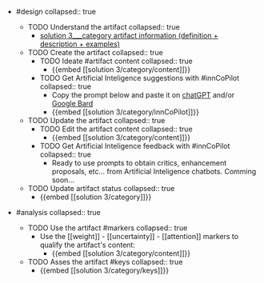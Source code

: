 
- #design
   collapsed:: true
  - TODO Understand the artifact
    collapsed:: true
    - [solution 3___category artifact information (definition + description + examples)](https://go.innbok.com/#/page/innBoK%2Fsolution-%28id%29%2Fcategory%2Finfo)
  - TODO Create the artifact
     collapsed:: true
    - TODO Ideate #artifact content
      collapsed:: true
      - {{embed [[solution 3/category/content]]}}
    - TODO Get Artificial Inteligence suggestions with #innCoPilot
      collapsed:: true
      - Copy the prompt below and paste it on [chatGPT](https://chat.openai.com) and/or [Google Bard](https://bard.google.com/chat)
      - {{embed [[solution 3/category/innCoPilot]]}}
  - TODO Update the artifact
    collapsed:: true
    - TODO Edit the artifact content
     collapsed:: true
      - {{embed [[solution 3/category/content]]}}
    - TODO Get Artificial Inteligence feedback with #innCoPilot
      collapsed:: true
      - Ready to use prompts to obtain critics, enhancement proposals, etc... from Artificial Inteligence chatbots. Comming soon...
  - TODO Update artifact status
    collapsed:: true
    - {{embed [[solution 3/category]]}}


- #analysis
  collapsed:: true
  - TODO Use the artifact #markers
    collapsed:: true
    - Use the [[weight]] - [[uncertainty]] - [[attention]] markers to qualify the artifact's content:
      - {{embed [[solution 3/category/content]]}}
  - TODO Asses the artifact #keys
    collapsed:: true
    - {{embed [[solution 3/category/keys]]}}



